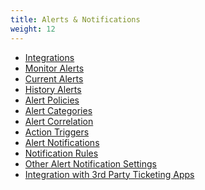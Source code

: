 ```yaml
---
title: Alerts & Notifications
weight: 12
---
```


* <a href="/cloud_vista/alerts/integrations">Integrations</a>
* <a href="/cloud_vista/alerts/monitoralerts">Monitor Alerts</a>
* <a href="/cloud_vista/alerts/currentalerts">Current Alerts</a>
* <a href="/cloud_vista/alerts/historyalerts">History Alerts</a>
* <a href="/cloud_vista/alerts/alertpolicies">Alert Policies</a>
* <a href="/cloud_vista/alerts/alertcategories">Alert Categories</a>
* <a href="/cloud_vista/alerts/alertcorrelation">Alert Correlation</a>
* <a href="/cloud_vista/alerts/actiontriggers">Action Triggers</a>
* <a href="/cloud_vista/alerts/alertnotifications">Alert Notifications</a>
* <a href="/cloud_vista/alerts/notificationrules">Notification Rules</a>
* <a href="/cloud_vista/alerts/othersettings">Other Alert Notification Settings</a>
* <a href="/cloud_vista/alerts/3rdpartyintegration">Integration with 3rd Party Ticketing Apps</a>

